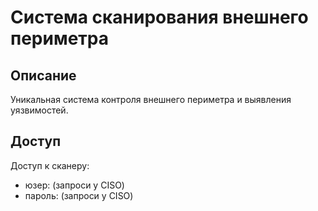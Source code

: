 # Система сканирования внешнего периметра

## Описание
Уникальная система контроля внешнего периметра и выявления уязвимостей.

## Доступ
Доступ к сканеру:
- юзер: (запроси у CISO)
- пароль: (запроси у CISO)

